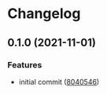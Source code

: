 # Changelog

## 0.1.0 (2021-11-01)


### Features

* initial commit ([8040546](https://www.github.com/Mesteery/y4m/commit/8040546b83badf9dce34d07d99bc1f22abe13d36))
